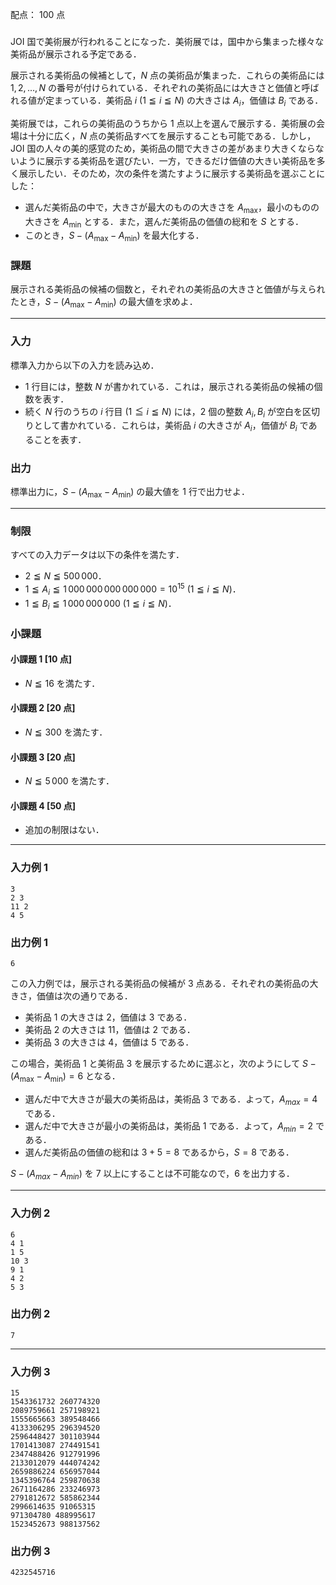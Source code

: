 配点： $100$ 点

###
JOI 国で美術展が行われることになった．美術展では，国中から集まった様々な美術品が展示される予定である．

展示される美術品の候補として，$N$ 点の美術品が集まった．これらの美術品には $1, 2, \ldots, N$ の番号が付けられている．それぞれの美術品には大きさと価値と呼ばれる値が定まっている．美術品 $i$ ($1 \leqq i \leqq N$) の大きさは $A_i$，価値は $B_i$ である．

美術展では，これらの美術品のうちから $1$ 点以上を選んで展示する．美術展の会場は十分に広く，$N$ 点の美術品すべてを展示することも可能である．しかし，JOI 国の人々の美的感覚のため，美術品の間で大きさの差があまり大きくならないように展示する美術品を選びたい．一方，できるだけ価値の大きい美術品を多く展示したい．そのため，次の条件を満たすように展示する美術品を選ぶことにした：

- 選んだ美術品の中で，大きさが最大のものの大きさを $A_{\mathrm{max}}$，最小のものの大きさを $A_{\mathrm{min}}$ とする．また，選んだ美術品の価値の総和を $S$ とする．
- このとき，$S - (A_{\mathrm{max}} - A_{\mathrm{min}}$) を最大化する．

### 課題
展示される美術品の候補の個数と，それぞれの美術品の大きさと価値が与えられたとき，$S - (A_{\mathrm{max}} - A_{\mathrm{min}})$ の最大値を求めよ．

---

### 入力
標準入力から以下の入力を読み込め．

- $1$ 行目には，整数 $N$ が書かれている．これは，展示される美術品の候補の個数を表す．
- 続く $N$ 行のうちの $i$ 行目 ($1 \leqq i \leqq N$) には，$2$ 個の整数 $A_i, B_i$ が空白を区切りとして書かれている．これらは，美術品 $i$ の大きさが $A_i$，価値が $B_i$ であることを表す．

### 出力
標準出力に，$S - (A_{\mathrm{max}} - A_{\mathrm{min}})$ の最大値を $1$ 行で出力せよ．

---

### 制限
すべての入力データは以下の条件を満たす．

- $2 \leqq N \leqq 500\,000$．
- $1 \leqq A_i \leqq 1\,000\,000\,000\,000\,000 = 10^{15}$ ($1 \leqq i \leqq N$)．
- $1 \leqq B_i \leqq 1\,000\,000\,000$ ($1 \leqq i \leqq N$)．

### 小課題
#### 小課題 1 [10 点]
- $N \leqq 16$ を満たす．

#### 小課題 2 [20 点]
- $N \leqq 300$ を満たす．

#### 小課題 3 [20 点]
- $N \leqq 5\,000$ を満たす．

#### 小課題 4 [50 点]
- 追加の制限はない．

---

### 入力例 1
~~~
3
2 3
11 2
4 5
~~~

### 出力例 1
~~~
6
~~~

この入力例では，展示される美術品の候補が $3$ 点ある．それぞれの美術品の大きさ，価値は次の通りである．

- 美術品 $1$ の大きさは $2$，価値は $3$ である．
- 美術品 $2$ の大きさは $11$，価値は $2$ である．
- 美術品 $3$ の大きさは $4$，価値は $5$ である．

この場合，美術品 $1$ と美術品 $3$ を展示するために選ぶと，次のようにして $S - (A_{\mathrm{max}} - A_{\mathrm{min}}) = 6$ となる．

- 選んだ中で大きさが最大の美術品は，美術品 $3$ である．よって，$A_{max} = 4$ である．
- 選んだ中で大きさが最小の美術品は，美術品 $1$ である．よって，$A_{min} = 2$ である．
- 選んだ美術品の価値の総和は $3 + 5 = 8$ であるから，$S = 8$ である．

$S - (A_{max} - A_{min})$ を $7$ 以上にすることは不可能なので，$6$ を出力する．

---

### 入力例 2
~~~
6
4 1
1 5
10 3
9 1
4 2
5 3
~~~

### 出力例 2
~~~
7
~~~

---

### 入力例 3
~~~
15
1543361732 260774320
2089759661 257198921
1555665663 389548466
4133306295 296394520
2596448427 301103944
1701413087 274491541
2347488426 912791996
2133012079 444074242
2659886224 656957044
1345396764 259870638
2671164286 233246973
2791812672 585862344
2996614635 91065315
971304780 488995617
1523452673 988137562
~~~

### 出力例 3
~~~
4232545716
~~~
